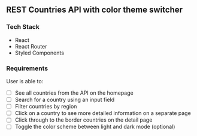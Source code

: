## REST Countries API with color theme switcher

### Tech Stack
- React
- React Router
- Styled Components


### Requirements
User is able to:
- [ ] See all countries from the API on the homepage
- [ ] Search for a country using an input field
- [ ] Filter countries by region
- [ ] Click on a country to see more detailed information on a separate page
- [ ] Click through to the border countries on the detail page
- [ ] Toggle the color scheme between light and dark mode (optional)

